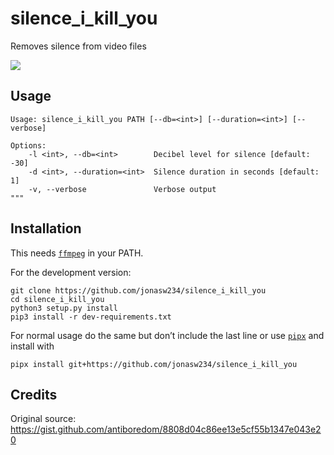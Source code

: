 # silence_i_kill_you

Removes silence from video files

[![](https://i.kym-cdn.com/entries/icons/original/000/003/172/achmed.png)](https://knowyourmeme.com/memes/silence-i-kill-you)

## Usage
```
Usage: silence_i_kill_you PATH [--db=<int>] [--duration=<int>] [--verbose]

Options:
    -l <int>, --db=<int>        Decibel level for silence [default: -30]
    -d <int>, --duration=<int>  Silence duration in seconds [default: 1]
    -v, --verbose               Verbose output
"""
```

## Installation
This needs [`ffmpeg`](https://ffmpeg.org/) in your PATH.

For the development version:
```
git clone https://github.com/jonasw234/silence_i_kill_you
cd silence_i_kill_you
python3 setup.py install
pip3 install -r dev-requirements.txt
```
For normal usage do the same but don’t include the last line or use [`pipx`](https://pypi.org/project/pipx/) and install with
```
pipx install git+https://github.com/jonasw234/silence_i_kill_you
```

## Credits
Original source: https://gist.github.com/antiboredom/8808d04c86ee13e5cf55b1347e043e20
